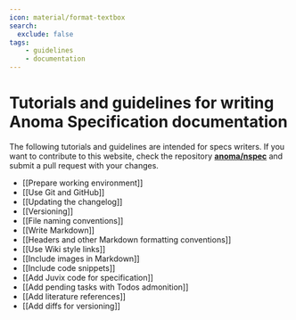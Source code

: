 ```yaml
---
icon: material/format-textbox
search:
  exclude: false
tags:
    - guidelines
    - documentation
---
```


# Tutorials and guidelines for writing Anoma Specification documentation

The following tutorials and guidelines are intended for specs writers. If you
want to contribute to this website, check the repository
**[anoma/nspec](https://github.com/anoma/nspec)** and submit a pull request with
your changes.

- [[Prepare working environment]]
- [[Use Git and GitHub]]
- [[Updating the changelog]]
- [[Versioning]]
- [[File naming conventions]]
- [[Write Markdown]]
- [[Headers and other Markdown formatting conventions]]
- [[Use Wiki style links]]
- [[Include images in Markdown]]
- [[Include code snippets]]
- [[Add Juvix code for specification]]
- [[Add pending tasks with Todos admonition]]
- [[Add literature references]]
- [[Add diffs for versioning]]
